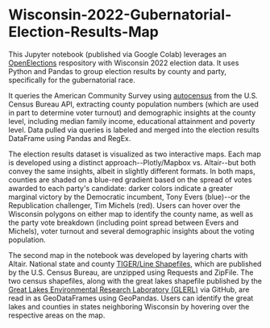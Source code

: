 # Wisconsin-2022-Gubernatorial-Election-Results-Map

This Jupyter notebook (published via Google Colab) leverages an [OpenElections](https://github.com/openelections) respository with Wisconsin 2022 election data. It uses Python and Pandas to group election results by county and party, specifically for the gubernatorial race. 

It queries the American Community Survey using [autocensus](https://www.census.gov/programs-surveys/acs/data/data-via-api.html) from the U.S. Census Bureau API, extracting county population numbers (which are used in part to determine voter turnout) and demographic insights at the county level, including median family income, educational attainment and poverty level. Data pulled via queries is labeled and merged into the election results DataFrame using Pandas and RegEx.

The election results dataset is visualized as two interactive maps. Each map is developed using a distinct approach--Plotly/Mapbox vs. Altair--but both convey the same insights, albeit in slightly different formats. In both maps, counties are shaded on a blue-red gradient based on the spread of votes awarded to each party's candidate: darker colors indicate a greater marginal victory by the Democratic incumbent, Tony Evers (blue)--or the Republication challenger, Tim Michels (red). Users can hover over the Wisconsin polygons on either map to identify the county name, as well as the party vote breakdown (including point spread between Evers and Michels), voter turnout and several demographic insights about the voting population.

The second map in the notebook was developed by layering charts with Altair. National state and county [TIGER/Line Shapefiles](https://www.census.gov/geographies/mapping-files/time-series/geo/tiger-line-file.html), which are published by the U.S. Census Bureau, are unzipped using Requests and ZipFile. The two census shapefiles, along with the great lakes shapefile published by the [Great Lakes Environmental Research Laboratory (GLERL)](https://github.com/NOAA-GLERL) via GitHub, are read in as GeoDataFrames using GeoPandas. Users can identify the great lakes and counties in states neighboring Wisconsin by hovering over the respective areas on the map.
